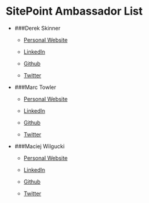 # SitePoint Ambassador List

* ###Derek Skinner
  * [Personal Website](https://derekskinner.tv)

  * [LinkedIn](https://www.linkedin.com/in/derekts)

  * [Github](https://github.com/derek-skinner)

  * [Twitter](https://twitter.com/derektskinner)
	
* ###Marc Towler
  * [Personal Website](http://marctowler.co.uk)

  * [LinkedIn](https://uk.linkedin.com/pub/marc-towler/35/bb9/1a3)

  * [Github](https://github.com/MarcTowler)

  * [Twitter](https://twitter.com/marctowler)

* ###Maciej Wilgucki
  * [Personal Website](http://blog.wilgucki.pl)

  * [LinkedIn](https://www.linkedin.com/in/maciejwilgucki)

  * [Github](https://github.com/wilgucki)

  * [Twitter](https://twitter.com/wilgucki)

